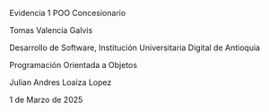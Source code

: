Evidencia 1 POO Concesionario

Tomas Valencia Galvis 


Desarrollo de Software, Institución Universitaria Digital de Antioquia


Programación Orientada a Objetos


Julian Andres Loaiza Lopez


1 de Marzo de 2025


